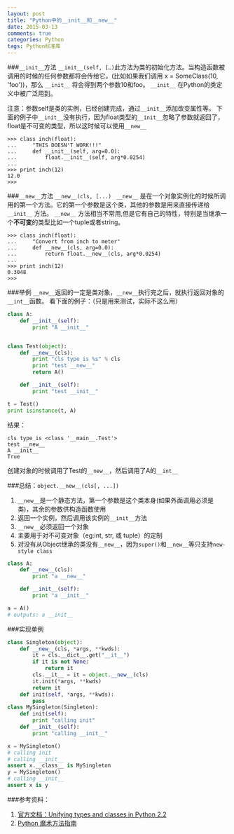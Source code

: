 ```yaml
---
layout: post
title: "Python中的__init__和__new__"
date: 2015-03-13
comments: true
categories: Python
tags: Python标准库
---
```

###`__init__`方法
`__init__(self, […)`此方法为类的初始化方法。当构造函数被调用的时候的任何参数都将会传给它。(比如如果我们调用 x = SomeClass(10, 'foo'))，那么 `__init__` 将会得到两个参数10和foo。 `__init__` 在Python的类定义中被广泛用到。

注意：参数self是类的实例，已经创建完成，通过`__init__`添加改变属性等。
下面的例子中`__init__`没有执行，因为float类型的`__init__`忽略了参数就返回了，float是不可变的类型，所以这时候可以使用`__new__`

    >>> class inch(float):
    ...     "THIS DOESN'T WORK!!!"
    ...     def __init__(self, arg=0.0):
    ...         float.__init__(self, arg*0.0254)
    ...
    >>> print inch(12)
    12.0
    >>> 

###`__new__`方法
`__new__(cls, [...) ` `__new__` 是在一个对象实例化的时候所调用的第一个方法。它的第一个参数是这个类，其他的参数是用来直接传递给 `__init__` 方法。 `__new__` 方法相当不常用,但是它有自己的特性，特别是当继承一个**不可变**的类型比如一个tuple或者string。

    >>> class inch(float):
    ...     "Convert from inch to meter"
    ...     def __new__(cls, arg=0.0):
    ...         return float.__new__(cls, arg*0.0254)
    ...
    >>> print inch(12)
    0.3048
    >>>

###举例
`__new__`返回的一定是类对象，`__new__`执行完之后，就执行返回对象的`__int__`函数。
看下面的例子：（只是用来测试，实际不这么用）

```python
class A:
    def __init__(self):
        print "A __init__"


class Test(object):
    def __new__(cls):
        print "cls type is %s" % cls
        print "test __new__"
        return A()

    def __init__(self):
        print "test __init__"

t = Test()
print isinstance(t, A)
```

结果：

    cls type is <class '__main__.Test'>
    test __new__
    A __init__
    True

创建对象的时候调用了Test的`__new__`，然后调用了A的`__int__`

###总结：`object.__new__(cls[, ...])`

1. `__new__`是一个静态方法，第一个参数是这个类本身(如果外面调用必须是类)，其余的参数供构造函数使用
2. 返回一个实例，然后调用该实例的`__init__`方法
3. `__new__`必须返回一个对象
4. 主要用于对不可变对象（eg:int, str, 或 tuple）的定制
5. 对没有从Object继承的类没有`__new__`，因为`super()`和`__new__`等只支持`new-style class`

```python
class A:
    def __new__(cls):
        print "a __new__"

    def __init__(self):
        print "a __init__"

a = A()
# outputs: a __init__ 
```

###实现单例

```python
class Singleton(object):
    def __new__(cls, *args, **kwds):
        it = cls.__dict__.get("__it__")
        if it is not None:
            return it
        cls.__it__ = it = object.__new__(cls)
        it.init(*args, **kwds)
        return it
    def init(self, *args, **kwds):
        pass
class MySingleton(Singleton):
    def init(self):
        print "calling init"
    def __init__(self):
        print "calling __init__"

x = MySingleton()
# calling init
# calling __init__
assert x.__class__ is MySingleton
y = MySingleton()
# calling __init__
assert x is y
```

###参考资料：
1. [官方文档：Unifying types and classes in Python 2.2](https://www.python.org/download/releases/2.2/descrintro/#cooperation)
2. [Python 魔术方法指南](http://pycoders-weekly-chinese.readthedocs.org/en/latest/issue6/a-guide-to-pythons-magic-methods.html)